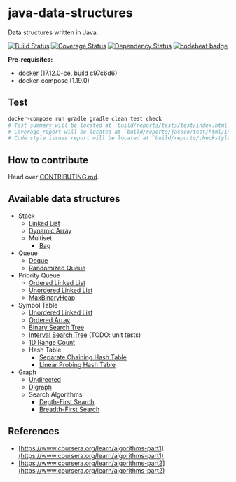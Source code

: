 # java-data-structures
Data structures written in Java.

[![Build Status](https://travis-ci.org/marioluan/java-data-structures.svg?branch=master)](https://travis-ci.org/marioluan/java-data-structures)
[![Coverage Status](https://coveralls.io/repos/github/marioluan/java-data-structures/badge.svg?branch=master)](https://coveralls.io/github/marioluan/java-data-structures?branch=master)
[![Dependency Status](https://www.versioneye.com/user/projects/5886d25de25f59003995104a/badge.svg?style=flat-square)](https://www.versioneye.com/user/projects/5886d25de25f59003995104a)
[![codebeat badge](https://codebeat.co/badges/b3d65929-147a-4049-a356-42611a060b8d)](https://codebeat.co/projects/github-com-marioluan-java-data-structures)

**Pre-requisites:**
- docker (17.12.0-ce, build c97c6d6)
- docker-compose (1.19.0)

## Test
```bash
docker-compose run gradle gradle clean test check
# Test summary will be located at `build/reports/tests/test/index.html`
# Coverage report will be located at `build/reports/jacoco/test/html/index.html`
# Code style issues report will be located at `build/reports/checkstyle/main.html`
```

## How to contribute
Head over [CONTRIBUTING.md](CONTRIBUTING.md).

## Available data structures
- Stack
    - [Linked List](https://github.com/marioluan/java-data-structures/blob/master/src/main/java/io/github/marioluan/datastructures/stack/LinkedList.java)
    - [Dynamic Array](https://github.com/marioluan/java-data-structures/blob/master/src/main/java/io/github/marioluan/datastructures/stack/DynamicArray.java)
    - Multiset
        - [Bag](https://github.com/marioluan/java-data-structures/blob/master/src/main/java/io/github/marioluan/datastructures/multiset/Bag.java)
- Queue
    - [Deque](https://github.com/marioluan/java-data-structures/blob/master/src/main/java/io/github/marioluan/datastructures/queue/Deque.java)
    - [Randomized Queue](https://github.com/marioluan/java-data-structures/blob/master/src/main/java/io/github/marioluan/datastructures/queue/RandomizedQueue.java)
- Priority Queue
    - [Ordered Linked List](https://github.com/marioluan/java-data-structures/blob/master/src/main/java/io/github/marioluan/datastructures/priority/queue/MinOrderedLinkedListPriorityQueue.java)
    - [Unordered Linked List](https://github.com/marioluan/java-data-structures/blob/master/src/main/java/io/github/marioluan/datastructures/priority/queue/MinUnorderedLinkedListPriorityQueue.java)
    - [MaxBinaryHeap](https://github.com/marioluan/java-data-structures/blob/master/src/main/java/io/github/marioluan/datastructures/priority/queue/MaxBinaryHeap.java)
- Symbol Table
    - [Unordered Linked List](https://github.com/marioluan/java-data-structures/blob/master/src/main/java/io/github/marioluan/datastructures/symboltable/LinkedListSymbolTable.java)
    - [Ordered Array](https://github.com/marioluan/java-data-structures/blob/master/src/main/java/io/github/marioluan/datastructures/symboltable/ArraySymbolTable.java)
    - [Binary Search Tree](https://github.com/marioluan/java-data-structures/blob/master/src/main/java/io/github/marioluan/datastructures/symboltable/BinarySearchTree.java)
    - [Interval Search Tree](https://github.com/marioluan/java-data-structures/blob/master/src/main/java/io/github/marioluan/datastructures/symboltable/IntervalSearchTree.java) (TODO: unit tests)
    - [1D Range Count](https://github.com/marioluan/java-data-structures/blob/master/src/main/java/io/github/marioluan/datastructures/symboltable/OneDRangeCount.java)
    - Hash Table
        - [Separate Chaining Hash Table](https://github.com/marioluan/java-data-structures/blob/master/src/main/java/io/github/marioluan/datastructures/symboltable/hash/SeparateChainingHashTable.java)
        - [Linear Probing Hash Table](https://github.com/marioluan/java-data-structures/blob/master/src/main/java/io/github/marioluan/datastructures/symboltable/hash/LinearProbingHashTable.java)
- Graph
    - [Undirected](https://github.com/marioluan/java-data-structures/blob/master/src/main/java/io/github/marioluan/datastructures/graph/Undirected.java)
    - [Digraph](https://github.com/marioluan/java-data-structures/blob/master/src/main/java/io/github/marioluan/datastructures/graph/Digraph.java)
    - Search Algorithms
        - [Depth-First Search](https://github.com/marioluan/java-data-structures/blob/master/src/main/java/io/github/marioluan/datastructures/graph/DepthFirstSearch.java)
        - [Breadth-First Search](https://github.com/marioluan/java-data-structures/blob/master/src/main/java/io/github/marioluan/datastructures/graph/BreadthFirstSearch.java)

## References
- [https://www.coursera.org/learn/algorithms-part1](https://www.coursera.org/learn/algorithms-part1)
- [https://www.coursera.org/learn/algorithms-part2](https://www.coursera.org/learn/algorithms-part2)
